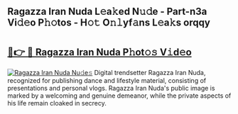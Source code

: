## Ragazza Iran Nuda L𝚎a𝚔ed N𝚞𝚍e - Part-n3a Vi𝚍𝚎o P𝚑𝚘tos - H𝚘𝚝 O𝚗𝚕yf𝚊ns L𝚎a𝚔s orqqy

# <h2><a href="http://kf1dna1.oniu.top/?m=Ragazza+Iran+Nuda">🔗👉 🔴 Ragazza Iran Nuda P𝚑ot𝚘𝚜 V𝚒d𝚎o</a></h2>

[![Ragazza Iran Nuda Nu𝚍e𝚜](https://i.imgur.com/0qMVB7G.gif)](http://kf1dna1.oniu.top/?m=Ragazza+Iran+Nuda)
Digital trendsetter Ragazza Iran Nuda, recognized for publishing dance and lifestyle material, consisting of presentations and personal vlogs. Ragazza Iran Nuda's public image is marked by a welcoming and genuine demeanor, while the private aspects of his life remain cloaked in secrecy.  
